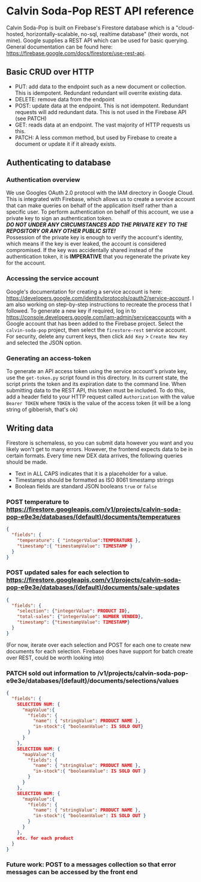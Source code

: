 # Calvin Soda-Pop REST API reference

Calvin Soda-Pop is built on Firebase's Firestore database which is a "cloud-hosted, horizontally-scalable, no-sql, realtime database" (their words, not mine). Google supplies a REST API which can be used for basic querying. General documentation can be found here: https://firebase.google.com/docs/firestore/use-rest-api.

## Basic CRUD over HTTP

- PUT: add data to the endpoint such as a new document or collection. This is idempotent. Redundant redundant will overrite existing data.
- DELETE: remove data from the endpoint
- POST: update data at the endpoint. This is not idempotent. Redundant requests will add redundant data. This is not used in the Firebase API (see PATCH)
- GET: reads data at an endpoint. The vast majority of HTTP requests us this.
- PATCH: A less common method, but used by Firebase to create a document or update it if it already exists.

## Authenticating to database

### Authentication overview

We use Googles OAuth 2.0 protocol with the IAM directory in Google Cloud.
This is integrated with Firebase, which allows us to create a service account that can make queries on behalf of the application itself rather than a specific user.
To perform authentication on behalf of this account, we use a private key to sign an authentication token.  
_**DO NOT UNDER ANY CIRCUMSTANCES ADD THE PRIVATE KEY TO THE REPOSITORY OR ANY OTHER PUBLIC SITE!**_  
Possession of the private key is enough to verify the account's identity, which means if the key is ever leaked, the account is considered compromised.
If the key was accidentally shared instead of the authentication token, it is **IMPERATIVE** that you regenerate the private key for the account. 

### Accessing the service account

Google's documentation for creating a service account is here: https://developers.google.com/identity/protocols/oauth2/service-account.
I am also working on step-by-step instructions to recreate the process that I followed.
To generate a new key if required, log in to https://console.developers.google.com/iam-admin/serviceaccounts with a Google account that has been added to the Firebase project.
Select the `calvin-soda-pop` project, then select the `firestore-rest` service account. For security, delete any current keys, then click `Add Key` > `Create New Key` and selected the JSON option.

### Generating an access-token

To generate an API access token using the service account's private key, use the `get-token.py` script found in this directory. In its current state, 
the script prints the token and its expiration date to the command line. When submitting data to the REST API, this token must be included. To do this,
add a header field to your HTTP request called `Authorization` with the value `Bearer TOKEN` where `TOKEN` is the value of the access token (it will be a long string of gibberish, that's ok)

##  Writing data

Firestore is schemaless, so you can submit data however you want and you likely won't get to many errors. However, the frontend expects data to be in certain formats.
Every time new DEX data arrives, the following queries should be made.  
- Text in ALL CAPS indicates that it is a placeholder for a value.  
- Timestamps should be formatted as ISO 8061 timestamp strings
- Boolean fields are standard JSON booleans `true` or `false`

### POST temperature to https://firestore.googleapis.com/v1/projects/calvin-soda-pop-e9e3e/databases/(default)/documents/temperatures

```JSON
{
  "fields": {
    "temperature": { "integerValue":TEMPERATURE },
    "timestamp":{ "timestampValue": TIMESTAMP }
  }
}
```

### POST updated sales for each selection to https://firestore.googleapis.com/v1/projects/calvin-soda-pop-e9e3e/databases/(default)/documents/sale-updates

```JSON
{
  "fields": {
    "selection": {"integerValue": PRODUCT ID},
    "total-sales": {"integerValue": NUMBER VENDED},
    "timestamp": {"timestampValue": TIMESTAMP}
  }
}
```
(For now, iterate over each selection and POST for each one to create new documents for each selection. Firebase does have support for batch create over REST, could be worth looking into)

### PATCH sold out information to /v1/projects/calvin-soda-pop-e9e3e/databases/(default)/documents/selections/values

```JSON
{
  "fields": {
    SELECTION NUM: {
      "mapValue":{
        "fields": {
          "name": { "stringValue": PRODUCT NAME },
          "in-stock":{ "booleanValue": IS SOLD OUT}
        }
      }
    },
    SELECTION NUM: {
      "mapValue":{
        "fields": {
          "name": { "stringValue": PRODUCT NAME },
          "in-stock":{ "booleanValue": IS SOLD OUT }
        }
      }
    },
    SELECTION NUM: {
      "mapValue":{
        "fields": {
          "name": { "stringValue": PRODUCT NAME },
          "in-stock":{ "booleanValue": IS SOLD OUT }
        }
      }
    },
    etc. for each product
  }
}
```


### Future work: POST to a messages collection so that error messages can be accessed by the front end


